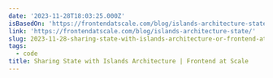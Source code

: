 ```yaml
---
date: '2023-11-28T18:03:25.000Z'
isBasedOn: 'https://frontendatscale.com/blog/islands-architecture-state/'
link: 'https://frontendatscale.com/blog/islands-architecture-state/'
slug: 2023-11-28-sharing-state-with-islands-architecture-or-frontend-at-scale
tags:
  - code
title: Sharing State with Islands Architecture | Frontend at Scale
---
```


